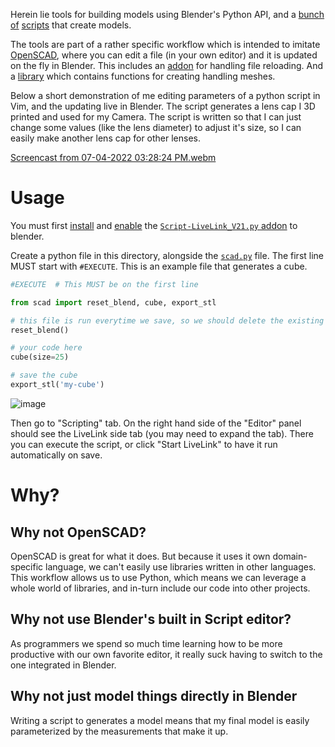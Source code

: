 Herein lie tools for building models using Blender's Python API, and a [bunch](lens-cap.py) [of](draintray.py) [scripts](change-sorter.py) that create models.

The tools are part of a rather specific workflow which is intended to imitate [OpenSCAD](https://openscad.org/), where you can edit a file (in your own editor) and it is updated on the fly in Blender. This includes an [addon](Script-LiveLink_V21.py) for handling file reloading. And a [library](scad.py) which contains functions for creating handling meshes.

Below a short demonstration of me editing parameters of a python script in Vim, and the updating live in Blender.
The script generates a lens cap I 3D printed and used for my Camera.
The script is written so that I can just change some values (like the lens diameter) to adjust it's size,
so I can easily make another lens cap for other lenses.

[Screencast from 07-04-2022 03:28:24 PM.webm](https://user-images.githubusercontent.com/598099/177213774-7a372178-d986-40f3-b508-a27124327318.webm)

# Usage

You must first [install](https://docs.blender.org/manual/en/latest/editors/preferences/addons.html#installing-add-ons) and [enable](https://docs.blender.org/manual/en/latest/editors/preferences/addons.html#enabling-disabling-add-ons) the [`Script-LiveLink_V21.py` addon](Script-LiveLink_V21.py) to blender.

Create a python file in this directory, alongside the [`scad.py`](scad.py) file. The first line MUST start with `#EXECUTE`. This is an example file that generates a cube.

```python
#EXECUTE  # This MUST be on the first line

from scad import reset_blend, cube, export_stl

# this file is run everytime we save, so we should delete the existing objects each time
reset_blend()

# your code here
cube(size=25)

# save the cube
export_stl('my-cube')
```
![image](https://user-images.githubusercontent.com/598099/177218836-20391fe6-a1c9-4ba8-8bfc-d7e6adf0afa6.png)


Then go to "Scripting" tab. On the right hand side of the "Editor" panel should see the LiveLink side tab (you may need to expand the tab). There you can execute the script, or click "Start LiveLink" to have it run automatically on save.

# Why?

## Why not OpenSCAD?
OpenSCAD is great for what it does. But because it uses it own domain-specific language, we can't easily use libraries  written in other languages. This workflow allows us to use Python, which means we can leverage a whole world of libraries, and in-turn include our code into other projects.

## Why not use Blender's built in Script editor?
As programmers we spend so much time learning how to be more productive with our own favorite editor, it really suck having to switch to the one integrated in Blender.

## Why not just model things directly in Blender

Writing a script to generates a model means that my final model is easily parameterized by the measurements that make it up. 
